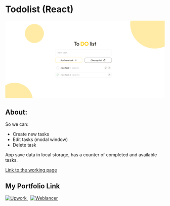 # Todolist (React)

![](https://github.com/Plupiks/Angular-Todolist-v1/blob/b25b324644188e363a7ccdb389d7676d59c26486/todoapp-image.jpg)

## About:
So we can:
- Create new tasks
- Edit tasks (modal window)
- Delete task

App save data in local storage, has a counter of completed and available tasks.

[Link to the working page](https://plupiks.github.io/Angular-Todolist-v1/)

## My Portfolio Link
<div id="portfolio" align="left">
  <a href="https://www.upwork.com/freelancers/~0175a1803535823693">
    <img src="https://github.com/Plupiks/Landing-Page-Creator-2/blob/main/img/upwork-1.svg" alt="Upwork" width="40" height="40"/>
  </a>
  &nbsp;
   <a href="https://www.weblancer.net/users/VasylykivV/">
    <img src="https://github.com/Plupiks/Landing-Page-Creator-2/blob/main/img/weblancer.png" alt="Weblancer" width="40" height="40"/>
  </a>
</div>
